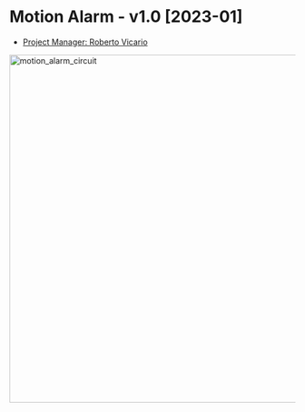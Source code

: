 <div>
    <h1>Motion Alarm - v1.0 [2023-01]</h1>
    <ul>
        <li><a href="https://www.robertovicario.com">Project Manager: Roberto Vicario</a></li>
    </ul>
</div>
<img width="612" alt="motion_alarm_circuit" src="https://user-images.githubusercontent.com/119845903/214027831-6a39d31d-9efe-42f5-bb03-e1bb6966a594.png">
